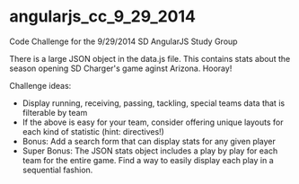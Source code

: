 angularjs_cc_9_29_2014
======================

Code Challenge for the 9/29/2014 SD AngularJS Study Group


There is a large JSON object in the data.js file.  This contains stats about the season opening SD Charger's game aginst Arizona.  Hooray!  

Challenge ideas:

* Display running, receiving, passing, tackling, special teams data that is filterable by team
* If the above is easy for your team, consider offering unique layouts for each kind of statistic (hint: directives!)
* Bonus:  Add a search form that can display stats for any given player
* Super Bonus:  The JSON stats object includes a play by play for each team for the entire game.  Find a way to easily display each play in a sequential fashion.


